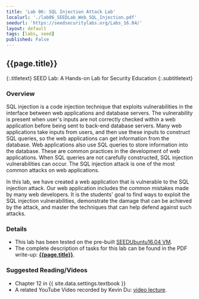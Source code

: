 ```yaml
---
title: 'Lab 06: SQL Injection Attack Lab'
localurl: './lab06_SEEDLab_Web_SQL_Injection.pdf'
seedurl: 'https://seedsecuritylabs.org/Labs_16.04/'
layout: default
tags: [labs, seed]
published: False
---
```


## {{page.title}}
{:.titletext}
SEED Lab: A Hands-on Lab for Security Education
{:.subtitletext}

### Overview

SQL injection is a code injection technique that exploits vulnerabilities in the interface between web applications and database servers.
The vulnerability is present when user's inputs are not correctly checked within a web application before being sent to back-end database servers.
Many web applications take inputs from users, and then use these inputs to construct SQL queries, so the web applications can get information from the database.
Web applications also use SQL queries to store information into the database.
These are common practices in the development of web applications.
When SQL queries are not carefully constructed, SQL injection vulnerabilities can occur.
The SQL injection attack is one of the most common attacks on web applications.

In this lab, we have created a web application that is vulnerable to the SQL injection attack.
Our web application includes the common mistakes made by many web developers.
It is the students' goal to find ways to exploit the SQL injection vulnerabilities,
 demonstrate the damage that can be achieved by the attack, and
 master the techniques that can help defend against such attacks.

### Details

- This lab has been tested on the pre-built [SEEDUbuntu16.04 VM](https://seedsecuritylabs.org/lab_env.html).
- The complete description of tasks for this lab can be found in the PDF write-up: **[{{page.title}}]({{page.localurl}})**.

### Suggested Reading/Videos

- Chapter 12 in {{ site.data.settings.textbook }}
- A related YouTube Video recorded by Kevin Du: [video lecture](https://youtu.be/_P8HCLkDInA).
